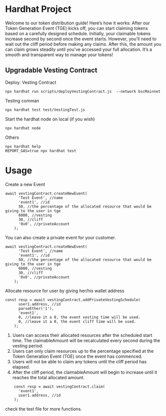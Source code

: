 # Hardhat Project

Welcome to our token distribution guide! Here’s how it works: After our Token Generation Event (TGE) kicks off, you can start claiming tokens based on a carefully designed schedule. Initially, your claimable tokens increase second by second once the event starts. However, you'll need to wait out the cliff period before making any claims. After this, the amount you can claim grows steadily until you've accessed your full allocation. It’s a smooth and transparent way to manage your tokens!

## Upgradable Vesting Contract

Deploy: Vesting Contract

```shell
npx hardhat run scripts/deployVestingContract.js  --network bscMainnet
```

Testing comman

```shell
npx hardhat test test/VestingTest.js
```

Start the hardhat node on local (if you wish)

```shell
npx hardhat node
```

Others

```shell
npx hardhat help
REPORT_GAS=true npx hardhat test
```

# Usage

Create a new Event

```shell
await vestingContract.createNewEvent(
      'Test Event', //name
      'event1', //id
      50, //the percentage of the allocated resource that would be giving to the user in tge
      6000, //vesting
      30, //cliff
      '0x0', //privateAccount
    );
```

You can also create a private event for your customer.

```shell
await vestingContract.createNewEvent(
      'Test Event', //name
      'event1', //id
      50, //the percentage of the allocated resource that would be giving to the user in tge
      6000, //vesting
      30, //cliff
      '0x0', //privateAccount
    );
```

Allocate resource for user by giving her/his wallet address

```shell
const resp = await vestingContract.addPrivateVestingSchedule(
      user1.address, //id
      parseEther('1'),
      'event1',
      0, //leave it a 0, the event vesting time will be used.
      0, //leave it a 0, the event cliff time will be used.
    );
```

1. Users can access their allocated resources after the scheduled start time. The claimableAmount will be recalculated every second during the vesting period.
2. Users can only claim resources up to the percentage specified at the Token Generation Event (TGE) once the event has commenced.
3. Users will not be able to claim any tokens until the cliff period has elapsed.
4. After the cliff period, the claimableAmount will begin to increase until it reaches the total allocated amount.

```shell
    const resp = await vestingContract.claim(
      'event1',
      user1.address, //id
    );
```

check the test file for more functions.
